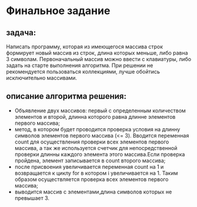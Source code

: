 # Финальное задание

## задача:
Написать программу, которая из имеющегося массива строк формирует новый массив из строк, длина которых меньше, либо равна 3 символам. Первоначальный массив можно ввести с клавиатуры, либо задать на старте выполнения алгоритма. При решении не рекомендуется пользоваться коллекциями, лучше обойтись исключительно массивами.

## описание алгоритма решения:
- Oбъявление двух массивов: первый с определенным количеством элементов и второй, длинна которого равна длинне элементов первого массива;
- метод, в котором будет проводится проверка условия на длинну символов элементов первого массива (<= 3). Вводится переменная count для осуществления проверки всех элементов первого массива, а так же используется счетчик для непосредственной проверки длинны каждого элемента этого массива.Если проверка пройдена, элемент записывается в count второго массива;
 - после присвоения увеличивается переменная count на 1 и возвращается к циклу for в котором i увеличивается на 1. Таким образом осуществляется проверка всех элементов первого массива;
 - выводится массив с элементами,длина символов которых не превышает 3.
